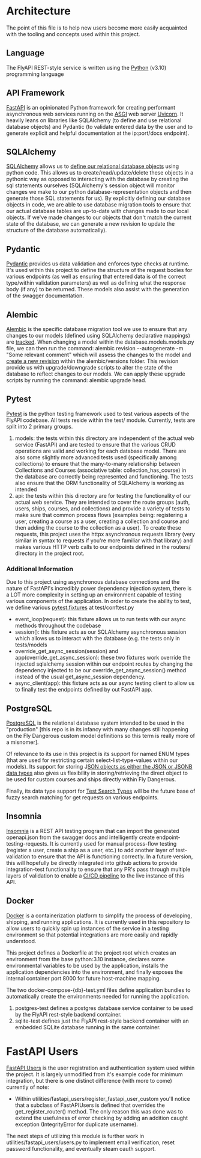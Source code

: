 # Architecture  
The point of this file is to help new users become more easily acquainted with the tooling and concepts used within this project.  
  
## Language  
The FlyAPI REST-style service is written using the [Python](https://www.python.org/) (v3.10) programming language  
  
## API Framework  
[FastAPI](https://fastapi.tiangolo.com/) is an opinionated Python framework for creating performant asynchronous web services running on the [ASGI](https://asgi.readthedocs.io/en/latest/) web server [Uvicorn](https://www.uvicorn.org/). It heavily leans on libraries like SQLAlchemy (to define and use relational database objects) and Pydantic (to validate entered data by the user and to generate explicit and helpful documentation at the ip:port/docs endpoint).  
  
## SQLAlchemy  
[SQLAlchemy](https://www.sqlalchemy.org/) allows us to [define our relational database objects](https://docs.sqlalchemy.org/en/14/orm/quickstart.html#declare-models) using python code. This allows us to create/read/update/delete these objects in a pythonic way as opposed to interacting with the database by creating the sql statements ourselves (SQLAlchemy's session object will monitor changes we make to our python database-representation objects and then generate those SQL statements for us). By explicitly defining our database objects in code, we are able to use database migration tools to ensure that our actual database tables are up-to-date with changes made to our local objects. If we've made changes to our objects that don't match the current state of the database, we can generate a new revision to update the structure of the database automatically).  
  
## Pydantic  
[Pydantic](https://pydantic-docs.helpmanual.io/) provides us data validation and enforces type checks at runtime. It's used within this project to define the structure of the request bodies for various endpoints (as well as ensuring that entered data is of the correct type/within validation parameters) as well as defining what the response body (if any) to be returned. These models also assist with the generation of the swagger documentation.  
  
## Alembic  
[Alembic](https://alembic.sqlalchemy.org/en/latest/) is the specific database migration tool we use to ensure that any changes to our models (defined using SQLAlchemy declarative mappings) are [tracked](https://alembic.sqlalchemy.org/en/latest/tutorial.html#the-migration-environment). When changing a model within the database.models.models.py file, we can then run the command: alembic revision --autogenerate -m "Some relevant comment" which will assess the changes to the model and [create a new revision](https://alembic.sqlalchemy.org/en/latest/autogenerate.html) within the alembic/versions folder. This revision provide us with upgrade/downgrade scripts to alter the state of the database to reflect changes to our models. We can apply these upgrade scripts by running the command: alembic upgrade head.  
  
## Pytest  
[Pytest](https://docs.pytest.org/en/7.1.x/) is the python testing framework used to test various aspects of the FlyAPI codebase. All tests reside within the test/ module. Currently, tests are split into 2 primary groups.  
1. models: the tests within this directory are independent of the actual web service (FastAPI) and are tested to ensure that the various CRUD operations are valid and working for each database model. There are also some slightly more advanced tests used (specifically among collections) to ensure that the many-to-many relationship between Collections and Courses (associative table: collection_has_course) in the database are correctly being represented and functioning. The tests also ensure that the ORM functionality of SQLAlchemy is working as intended  
2. api: the tests within this directory are for testing the functionality of our actual web service. They are intended to cover the route groups (auth, users, ships, courses, and collections) and provide a variety of tests to make sure that common process flows (examples being: registering a user, creating a course as a user, creating a collection and course and then adding the course to the collection as a user). To create these requests, this project uses the httpx asynchronous requests library (very similar in syntax to requests if you're more familiar with that library) and makes various HTTP verb calls to our endpoints defined in the routers/ directory in the project root.  
  
### Additional Information  
Due to this project using asynchronous database connections and the nature of FastAPI's incredibly power dependency injection system, there is a LOT more complexity in setting up an environment capable of testing various components of the application. In order to create the ability to test, we define various [pytest.fixtures](https://docs.pytest.org/en/7.1.x/reference/fixtures.html#fixture) at test/conftest.py  

- event_loop(request): this fixture allows us to run tests with our async methods throughout the codebase
- session(): this fixture acts as our SQLAlchemy asynchronous session which allows us to interact with the database (e.g. the tests only in tests/models
- override_get_async_session(session) and app(override_get_async_session): these two fixtures work override the injected sqlalchemy session within our endpoint routes by changing the dependency injected to be our override_get_async_session() method instead of the usual get_async_session dependency.
- async_client(app): this fixture acts as our async testing client to allow us to finally test the endpoints defined by out FastAPI app.

  
  
## PostgreSQL  
[PostgreSQL](https://www.postgresql.org/) is the relational database system intended to be used  in the "production" [this repo is in its infancy with many changes still happening on the Fly Dangerous custom model definitions so this term is really more of a misnomer]. 

Of relevance to its use in this project is its support for named ENUM types (that are used for restricting certain select-list-type-values within our models). Its support for storing J[SON objects as either the JSON or JSONB data types](https://www.postgresql.org/docs/current/datatype-json.html) also gives us flexibility in storing/retrieving the direct object to be used for custom courses and ships directly within Fly Dangerous.

Finally, its data type support for [Test Search Types](https://www.postgresql.org/docs/current/datatype-textsearch.html) will be the future base of fuzzy search matching for get requests on various endpoints.
  
  
## Insomnia  
[Insomnia](https://insomnia.rest/) is a REST API testing program that can import the generated openapi.json from the swagger docs and intelligently create endpoint-testing-requests. It is currently used for manual process-flow testing (register a user, create a ship as a user, etc.) to add another layer of test-validation to ensure that the API is functioning correctly. In a future version, this will hopefully be directly integrated into github actions to provide integration-test functionality to ensure that any PR's pass through multiple layers of validation to enable a [CI/CD pipeline](https://www.redhat.com/en/topics/devops/what-cicd-pipeline) to the live instance of this API.
  
## Docker
[Docker](https://docs.docker.com/) is a containerization platform to simplify the process of developing, shipping, and running applications. It is currently used in this repository to allow users to quickly spin up instances of the service in a testing environment so that potential integrations are more easily and rapidly understood.

This project defines a Dockerfile at the project root which creates an environment from the base python:3.10 instance, declares some environmental variables to be used by the application, installs the application dependencies into the environment, and finally exposes the internal container port 8000 for future host-machine mapping.

The two docker-compose-{db}-test.yml files define application bundles to automatically create the environments needed for running the application.
1. postgres-test defines a postgres database service container to be used by the FlyAPI rest-style backend container.
2. sqlite-test defines just the FlyAPI rest-style backend container with an embedded SQLite database running in the same container.

# FastAPI Users
[FastAPI Users](https://fastapi-users.github.io/fastapi-users/10.0/) is the user registration and authentication system used within the project. It is largely unmodified from it's example code for minimum integration, but there is one distinct difference (with more to come) currently of note:
- Within utilities/fastapi_users/register_fastapi_user_custom you'll notice that a subclass of FastAPIUsers is defined that overrides the get_register_router() method. The only reason this was done was to extend the usefulness of error checking by adding an addition caught exception (IntegrityError for duplicate username).

The next steps of utilizing this module is  further work in utilities/fastapi_users/users.py to implement email verification, reset password functionality, and eventually steam oauth support.